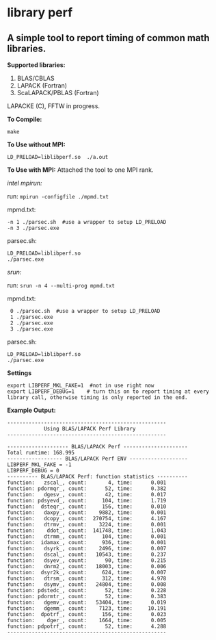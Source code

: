 # library perf 

## A simple tool to report timing of common math libraries. 

**Supported libraries:**
1. BLAS/CBLAS
2. LAPACK (Fortran)
3. ScaLAPACK/PBLAS (Fortran)

LAPACKE (C), FFTW in progress.

**To Compile:** 

``make`` 

**To Use without MPI:**  

``LD_PRELOAD=liblibperf.so  ./a.out`` 

**To Use with MPI:** Attached the tool to one MPI rank.

*intel mpirun:* 

  run: ``mpirun -configfile ./mpmd.txt``  
  
  mpmd.txt: 
  ```
  -n 1 ./parsec.sh  #use a wrapper to setup LD_PRELOAD
  -n 3 ./parsec.exe
  ```
  parsec.sh:
  ```
  LD_PRELOAD=liblibperf.so 
  ./parsec.exe 
  ```

*srun:*  

  run: ``srun -n 4 --multi-prog mpmd.txt``
  
  mpmd.txt:
  ```
   0 ./parsec.sh  #use a wrapper to setup LD_PRELOAD
   1 ./parsec.exe
   2 ./parsec.exe
   3 ./parsec.exe
   ```
  parsec.sh:
  ```
  LD_PRELOAD=liblibperf.so 
  ./parsec.exe 
  ```

**Settings**
```
export LIBPERF_MKL_FAKE=1  #not in use right now
export LIBPERF_DEBUG=1    # turn this on to report timing at every library call, otherwise timing is only reported in the end. 
```

**Example Output:**

```
----------------------------------------------------
            Using BLAS/LAPACK Perf Library
----------------------------------------------------

-------------------- BLAS/LAPACK Perf ---------------------
Total runtime: 168.995
------------------ BLAS/LAPACK Perf ENV -------------------
LIBPERF_MKL_FAKE = -1 
LIBPERF_DEBUG = 0 
---------- BLAS/LAPACK Perf: function statistics ----------
function:   zscal_, count:       4, time:      0.001
function: pdormqr_, count:      52, time:      0.382
function:   dgesv_, count:      42, time:      0.017
function: pdsyevd_, count:     104, time:      1.719
function:  dsteqr_, count:     156, time:      0.010
function:   daxpy_, count:    9882, time:      0.001
function:   dcopy_, count:  270754, time:      4.167
function:   dtrmv_, count:    3224, time:      0.001
function:    ddot_, count:  141748, time:      1.043
function:   dtrmm_, count:     104, time:      0.001
function:  idamax_, count:     936, time:      0.001
function:   dsyrk_, count:    2496, time:      0.007
function:   dscal_, count:   10543, time:      0.237
function:   dsyev_, count:      90, time:      0.215
function:   dnrm2_, count:   18003, time:      0.006
function:  dsyr2k_, count:     624, time:      0.007
function:   dtrsm_, count:     312, time:      4.978
function:   dsymv_, count:   24804, time:      0.008
function: pdstedc_, count:      52, time:      0.228
function: pdormtr_, count:      52, time:      0.383
function:   dgemv_, count:   53404, time:      0.019
function:   dgemm_, count:    7123, time:     10.191
function:  dpotrf_, count:     156, time:      0.023
function:    dger_, count:    1664, time:      0.005
function: pdpotrf_, count:      52, time:      4.288
----------------------------------------------------



```

